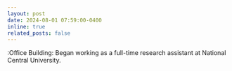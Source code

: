 ```yaml
---
layout: post
date: 2024-08-01 07:59:00-0400
inline: true
related_posts: false
---
```


:Office Building: Began working as a full-time research assistant at National Central University.
